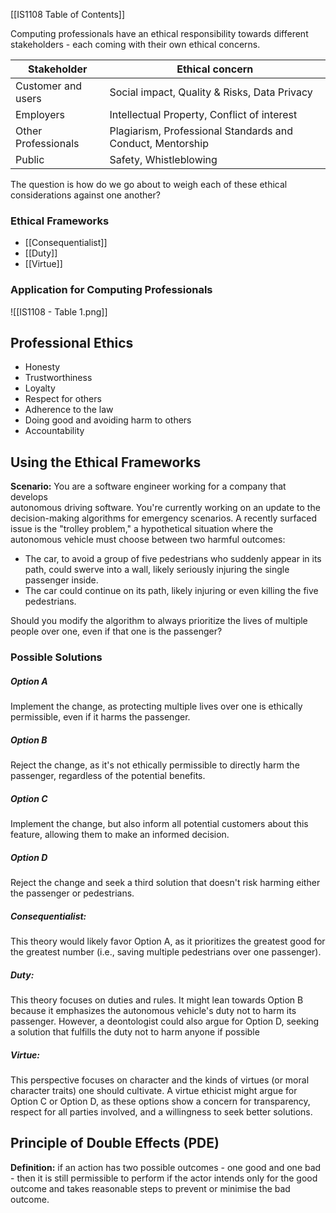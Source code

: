[[IS1108 Table of Contents]] 

Computing professionals have an ethical responsibility towards different stakeholders - each coming with their own ethical concerns. 

| **Stakeholder**     | **Ethical concern**                                        |
| ------------------- | ---------------------------------------------------------- |
| Customer and users  | Social impact, Quality & Risks, Data Privacy               |
| Employers           | Intellectual Property, Conflict of interest                |
| Other Professionals | Plagiarism, Professional Standards and Conduct, Mentorship |
| Public              | Safety, Whistleblowing                                     |

The question is how do we go about to weigh each of these ethical considerations against one another? 

### Ethical Frameworks

- [[Consequentialist]]
- [[Duty]] 
- [[Virtue]]

### Application for Computing Professionals

![[IS1108 - Table 1.png]]



## Professional Ethics
- Honesty 
- Trustworthiness  
- Loyalty  
- Respect for others  
- Adherence to the law  
- Doing good and avoiding harm to others  
- Accountability

## Using the Ethical Frameworks

**Scenario:** You are a software engineer working for a company that develops  
autonomous driving software. You're currently working on an update to the  
decision-making algorithms for emergency scenarios. A recently surfaced issue is the "trolley problem," a hypothetical situation where the autonomous vehicle must choose between two harmful outcomes:  
- The car, to avoid a group of five pedestrians who suddenly appear in its path, could swerve into a wall, likely seriously injuring the single passenger inside.
- The car could continue on its path, likely injuring or even killing the five pedestrians.  

Should you modify the algorithm to always prioritize the lives of multiple people over one, even if that one is the passenger?

### Possible Solutions

##### Option A
Implement the change, as protecting multiple lives over one is ethically permissible, even if it harms the passenger.
##### Option B
Reject the change, as it's not ethically permissible to directly harm the passenger, regardless of the potential benefits.
##### Option C
Implement the change, but also inform all potential customers about this feature, allowing them to make an informed decision.
##### Option D
Reject the change and seek a third solution that doesn't risk harming either the passenger or pedestrians.

##### Consequentialist:
This theory would likely favor Option A, as it prioritizes the greatest good for the greatest number (i.e., saving multiple pedestrians over one passenger).

##### Duty:
This theory focuses on duties and rules. It might lean towards Option B because it emphasizes the autonomous vehicle's duty not to harm its passenger. However, a deontologist could also argue for Option D, seeking a solution that fulfills the duty not to harm anyone if possible

##### Virtue:
This perspective focuses on character and the kinds of virtues (or moral character traits) one should cultivate. A virtue ethicist might argue for Option C or Option D, as these options show a concern for transparency, respect for all parties involved, and a willingness to seek better solutions.

## Principle of Double Effects (PDE)

**Definition:** if an action has two possible outcomes - one good and one bad - then it is still permissible to perform if the actor intends only for the good outcome and takes reasonable steps to prevent or minimise the bad outcome. 

